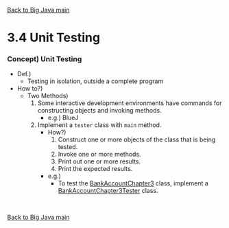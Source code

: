 [Back to Big Java main](../../../main.md)

# 3.4 Unit Testing
### Concept) Unit Testing
- Def.)
  - Testing in isolation, outside a complete program
- How to?)
  - Two Methods)
    1. Some interactive development environments have commands for constructing objects and invoking methods.
       - e.g.) BlueJ
    2. Implement a ```tester``` class with ```main``` method.
       - How?)
         1. Construct one or more objects of the class that is being tested.
         2. Invoke one or more methods.
         3. Print out one or more results.
         4. Print the expected results.
       - e.g.)
         - To test the [BankAccountChapter3](../sub_03/BankAccountChapter3.java) class, implement a [BankAccountChapter3Tester](../sub_03/BankAccountChapter3Tester.java) class. 


<br>

[Back to Big Java main](../../../main.md)
